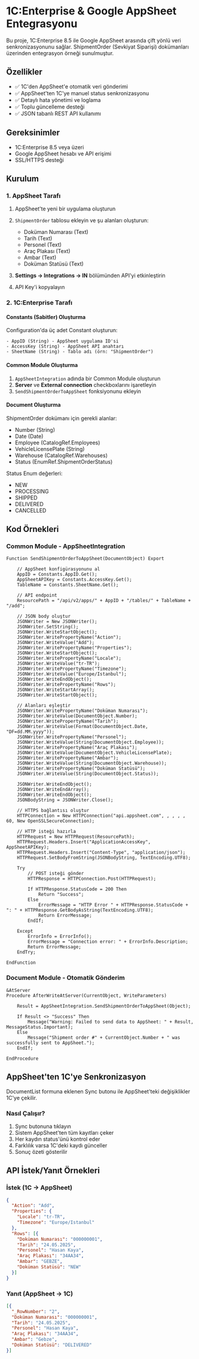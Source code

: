 # 1C:Enterprise & Google AppSheet Entegrasyonu

Bu proje, 1C:Enterprise 8.5 ile Google AppSheet arasında çift yönlü veri senkronizasyonunu sağlar. ShipmentOrder (Sevkiyat Siparişi) dokümanları üzerinden entegrasyon örneği sunulmuştur.

## Özellikler

- ✅ 1C'den AppSheet'e otomatik veri gönderimi
- ✅ AppSheet'ten 1C'ye manuel status senkronizasyonu
- ✅ Detaylı hata yönetimi ve loglama
- ✅ Toplu güncelleme desteği
- ✅ JSON tabanlı REST API kullanımı

## Gereksinimler

- 1C:Enterprise 8.5 veya üzeri
- Google AppSheet hesabı ve API erişimi
- SSL/HTTPS desteği

## Kurulum

### 1. AppSheet Tarafı

1. AppSheet'te yeni bir uygulama oluşturun
2. `ShipmentOrder` tablosu ekleyin ve şu alanları oluşturun:
   - Doküman Numarası (Text)
   - Tarih (Text)
   - Personel (Text)
   - Araç Plakası (Text)
   - Ambar (Text)
   - Doküman Statüsü (Text)

3. **Settings → Integrations → IN** bölümünden API'yi etkinleştirin
4. API Key'i kopyalayın

### 2. 1C:Enterprise Tarafı

#### Constants (Sabitler) Oluşturma

Configuration'da üç adet Constant oluşturun:

```
- AppID (String) - AppSheet uygulama ID'si
- AccessKey (String) - AppSheet API anahtarı  
- SheetName (String) - Tablo adı (örn: "ShipmentOrder")
```

#### Common Module Oluşturma

1. `AppSheetIntegration` adında bir Common Module oluşturun
2. **Server** ve **External connection** checkboxlarını işaretleyin
3. `SendShipmentOrderToAppSheet` fonksiyonunu ekleyin

#### Document Oluşturma

ShipmentOrder dokümanı için gerekli alanlar:
- Number (String)
- Date (Date)
- Employee (CatalogRef.Employees)
- VehicleLicensePlate (String)
- Warehouse (CatalogRef.Warehouses)
- Status (EnumRef.ShipmentOrderStatus)

Status Enum değerleri:
- NEW
- PROCESSING
- SHIPPED
- DELIVERED
- CANCELLED

## Kod Örnekleri

### Common Module - AppSheetIntegration

```1c
Function SendShipmentOrderToAppSheet(DocumentObject) Export
    
    // AppSheet konfigürasyonunu al
    AppID = Constants.AppID.Get();
    AppSheetAPIKey = Constants.AccessKey.Get();
    TableName = Constants.SheetName.Get();
    
    // API endpoint
    ResourcePath = "/api/v2/apps/" + AppID + "/tables/" + TableName + "/add";
    
    // JSON body oluştur
    JSONWriter = New JSONWriter();
    JSONWriter.SetString();
    JSONWriter.WriteStartObject();
    JSONWriter.WritePropertyName("Action");
    JSONWriter.WriteValue("Add");
    JSONWriter.WritePropertyName("Properties");
    JSONWriter.WriteStartObject();
    JSONWriter.WritePropertyName("Locale");
    JSONWriter.WriteValue("tr-TR");
    JSONWriter.WritePropertyName("Timezone");
    JSONWriter.WriteValue("Europe/Istanbul");
    JSONWriter.WriteEndObject();
    JSONWriter.WritePropertyName("Rows");
    JSONWriter.WriteStartArray();
    JSONWriter.WriteStartObject();
    
    // Alanları eşleştir
    JSONWriter.WritePropertyName("Doküman Numarası");
    JSONWriter.WriteValue(DocumentObject.Number);
    JSONWriter.WritePropertyName("Tarih");
    JSONWriter.WriteValue(Format(DocumentObject.Date, "DF=dd.MM.yyyy"));
    JSONWriter.WritePropertyName("Personel");
    JSONWriter.WriteValue(String(DocumentObject.Employee));
    JSONWriter.WritePropertyName("Araç Plakası");
    JSONWriter.WriteValue(DocumentObject.VehicleLicensePlate);
    JSONWriter.WritePropertyName("Ambar");
    JSONWriter.WriteValue(String(DocumentObject.Warehouse));
    JSONWriter.WritePropertyName("Doküman Statüsü");
    JSONWriter.WriteValue(String(DocumentObject.Status));
    
    JSONWriter.WriteEndObject();
    JSONWriter.WriteEndArray();
    JSONWriter.WriteEndObject();
    JSONBodyString = JSONWriter.Close();
    
    // HTTPS bağlantısı oluştur
    HTTPConnection = New HTTPConnection("api.appsheet.com", , , , , 60, New OpenSSLSecureConnection);
    
    // HTTP isteği hazırla
    HTTPRequest = New HTTPRequest(ResourcePath);
    HTTPRequest.Headers.Insert("ApplicationAccessKey", AppSheetAPIKey);
    HTTPRequest.Headers.Insert("Content-Type", "application/json");
    HTTPRequest.SetBodyFromString(JSONBodyString, TextEncoding.UTF8);
    
    Try
        // POST isteği gönder
        HTTPResponse = HTTPConnection.Post(HTTPRequest);
        
        If HTTPResponse.StatusCode = 200 Then
            Return "Success";
        Else
            ErrorMessage = "HTTP Error " + HTTPResponse.StatusCode + ": " + HTTPResponse.GetBodyAsString(TextEncoding.UTF8);
            Return ErrorMessage;
        EndIf;
        
    Except
        ErrorInfo = ErrorInfo();
        ErrorMessage = "Connection error: " + ErrorInfo.Description;
        Return ErrorMessage;
    EndTry;
    
EndFunction
```

### Document Module - Otomatik Gönderim

```1c
&AtServer
Procedure AfterWriteAtServer(CurrentObject, WriteParameters)

	Result = AppSheetIntegration.SendShipmentOrderToAppSheet(Object);
	
	If Result <> "Success" Then
		Message("Warning: Failed to send data to AppSheet: " + Result, MessageStatus.Important);
	Else
		Message("Shipment order #" + CurrentObject.Number + " was successfully sent to AppSheet.");
	EndIf;   
	
EndProcedure
```

## AppSheet'ten 1C'ye Senkronizasyon

DocumentList formuna eklenen Sync butonu ile AppSheet'teki değişiklikler 1C'ye çekilir.

### Nasıl Çalışır?

1. Sync butonuna tıklayın
2. Sistem AppSheet'ten tüm kayıtları çeker
3. Her kaydın status'ünü kontrol eder
4. Farklılık varsa 1C'deki kaydı günceller
5. Sonuç özeti gösterilir

## API İstek/Yanıt Örnekleri

### İstek (1C → AppSheet)
```json
{
  "Action": "Add",
  "Properties": {
    "Locale": "tr-TR",
    "Timezone": "Europe/Istanbul"
  },
  "Rows": [{
    "Doküman Numarası": "000000001",
    "Tarih": "24.05.2025",
    "Personel": "Hasan Kaya",
    "Araç Plakası": "34AA34",
    "Ambar": "GEBZE",
    "Doküman Statüsü": "NEW"
  }]
}
```

### Yanıt (AppSheet → 1C)
```json
[{
  "_RowNumber": "2",
  "Doküman Numarası": "000000001",
  "Tarih": "24.05.2025",
  "Personel": "Hasan Kaya",
  "Araç Plakası": "34AA34",
  "Ambar": "Gebze",
  "Doküman Statüsü": "DELIVERED"
}]
```

